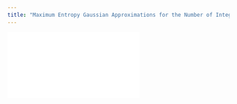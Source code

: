 ```yaml
---
title: "Maximum Entropy Gaussian Approximations for the Number of Integer Points and Volumes of Polytopes"
---
```


![hello](attachments/barvinok.combinatorics.maximum-entropy-gaussian-approximations-for-the-number-of-integer-points-and-volumes-of-polytopes.pdf)

